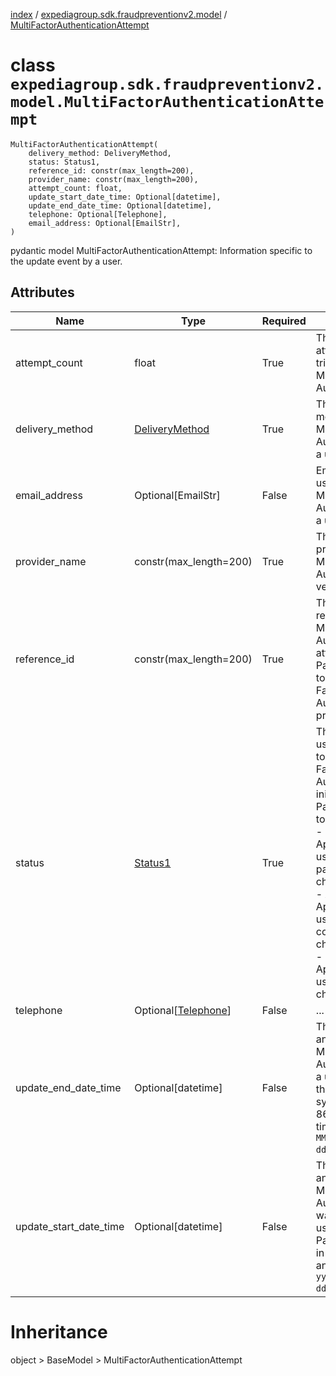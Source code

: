 [index](index.md) / [expediagroup.sdk.fraudpreventionv2.model](expediagroup.sdk.fraudpreventionv2.model.md) / [MultiFactorAuthenticationAttempt](MultiFactorAuthenticationAttempt.md)
# class `expediagroup.sdk.fraudpreventionv2.model.MultiFactorAuthenticationAttempt`
```
MultiFactorAuthenticationAttempt(
    delivery_method: DeliveryMethod,
    status: Status1,
    reference_id: constr(max_length=200),
    provider_name: constr(max_length=200),
    attempt_count: float,
    update_start_date_time: Optional[datetime],
    update_end_date_time: Optional[datetime],
    telephone: Optional[Telephone],
    email_address: Optional[EmailStr],
)
```

pydantic model MultiFactorAuthenticationAttempt: Information specific to the update event by a user.



## Attributes
    
    
        
    
        
    
        
    
        
    
        
    
        
    
        
    
        
    
        
    

|          Name          |                 Type                | Required |                                                                                                                                                               Description                                                                                                                                                               |
|------------------------|-------------------------------------|----------|-----------------------------------------------------------------------------------------------------------------------------------------------------------------------------------------------------------------------------------------------------------------------------------------------------------------------------------------|
|     attempt_count      |                float                |   True   |                                                                                                                                The number of attempts a user tried for this Multi-Factor Authentication.                                                                                                                                |
|    delivery_method     | [DeliveryMethod](DeliveryMethod.md) |   True   |                                                                                                                                    The delivery method of the Multi-Factor Authentication to a user.                                                                                                                                    |
|     email_address      |          Optional[EmailStr]         |  False   |                                                                                                                                    Email address used for the Multi-Factor Authentication by a user.                                                                                                                                    |
|     provider_name      |        constr(max_length=200)       |   True   |                                                                                                                                    The vendor providing the Multi-Factor Authentication verification.                                                                                                                                   |
|      reference_id      |        constr(max_length=200)       |   True   |                                                                                                   The identifier related to a Multi-Factor Authentication attempt by the Partner's system to the Multi-Factor Authentication provider.                                                                                                  |
|         status         |        [Status1](Status1.md)        |   True   | The status of a user''s response to the Multi-Factor Authentication initiated by the Partner''s system to the user.'<br/>- `SUCCESS` - Applicable if the user successfully passed the challenge.<br/>- `ABANDON` - Applicable if the user did not complete the challenge.<br/>- `FAILED` - Applicable if the user failed the challenge. |
|       telephone        | Optional[[Telephone](Telephone.md)] |  False   |                                                                                                                                                                   ...                                                                                                                                                                   |
|  update_end_date_time  |          Optional[datetime]         |  False   |                                                                                      The local date and time the Multi-Factor Authentication to a user ended in the Partner's system, in ISO-8601 date and time format `yyyy-MM-ddTHH:mm:ss.SSSZ`.                                                                                      |
| update_start_date_time |          Optional[datetime]         |  False   |                                                                                 The local date and time the Multi-Factor Authentication was initiated to a user from the Partner's system, in ISO-8601 date and time format `yyyy-MM-ddTHH:mm:ss.SSSZ`.                                                                                 |










# Inheritance
object > BaseModel > MultiFactorAuthenticationAttempt